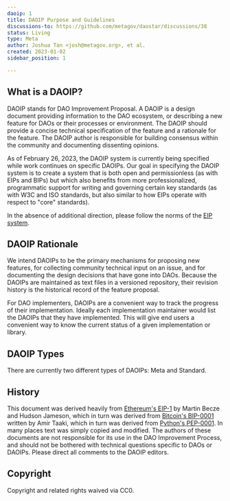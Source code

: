 ```yaml
---
daoip: 1
title: DAOIP Purpose and Guidelines
discussions-to: https://github.com/metagov/daostar/discussions/38
status: Living
type: Meta
author: Joshua Tan <josh@metagov.org>, et al.
created: 2023-01-02
sidebar_position: 1

---
```


## What is a DAOIP?

DAOIP stands for DAO Improvement Proposal. A DAOIP is a design document providing information to the DAO ecosystem, or describing a new feature for DAOs or their processes or environment. The DAOIP should provide a concise technical specification of the feature and a rationale for the feature. The DAOIP author is responsible for building consensus within the community and documenting dissenting opinions.

As of February 26, 2023, the DAOIP system is currently being specified while work continues on specific DAOIPs. Our goal in specifying the DAOIP system is to create a system that is both open and permissionless (as with EIPs and BIPs) but which also benefits from more professionalized, programmatic support for writing and governing certain key standards (as with W3C and ISO standards, but also similar to how EIPs operate with respect to "core" standards).

In the absence of additional direction, please follow the norms of the [EIP system](https://github.com/ethereum/EIPs/blob/master/EIPS/eip-1.md).

## DAOIP Rationale

We intend DAOIPs to be the primary mechanisms for proposing new features, for collecting community technical input on an issue, and for documenting the design decisions that have gone into DAOs. Because the DAOIPs are maintained as text files in a versioned repository, their revision history is the historical record of the feature proposal.

For DAO implementers, DAOIPs are a convenient way to track the progress of their implementation. Ideally each implementation maintainer would list the DAOIPs that they have implemented. This will give end users a convenient way to know the current status of a given implementation or library.

## DAOIP Types

There are currently two different types of DAOIPs: Meta and Standard.

## History

This document was derived heavily from [Ethereum's EIP-1](https://github.com/ethereum/EIPs/blob/master/EIPS/eip-1.md) by Martin Becze and Hudson Jameson, which in turn was derived from [Bitcoin's BIP-0001](https://github.com/bitcoin/bips) written by Amir Taaki, which in turn was derived from [Python's PEP-0001](https://peps.python.org/). In many places text was simply copied and modified. The authors of these documents are not responsible for its use in the DAO Improvement Process, and should not be bothered with technical questions specific to DAOs or DAOIPs. Please direct all comments to the DAOIP editors.

## Copyright

Copyright and related rights waived via CC0.